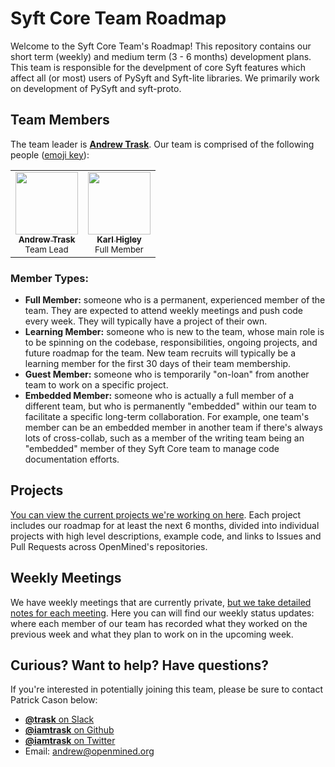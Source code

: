 # Syft Core Team Roadmap

Welcome to the Syft Core Team's Roadmap! This repository contains our short term (weekly) and medium term (3 - 6 months) development plans. This team is responsible for the develpment of core Syft features which affect all (or most) users of PySyft and Syft-lite libraries. We primarily work on development of PySyft and syft-proto.

## Team Members

The team leader is [**Andrew Trask**](https://github.com/iamtrask). Our team is comprised of the following people ([emoji key](https://allcontributors.org/docs/en/emoji-key)):

<table>
  <tr>
    <td align="center">
      <a href="https://github.com/iamtrask">
        <img src="https://avatars3.githubusercontent.com/u/4328594?s=400&v=4" width="100px;" alt="">
        <br /><sub><b>Andrew Trask</b></sub></a><br />
        <sub>Team Lead</sub>
      </a>
    </td>
    <td align="center">
      <a href="https://github.com/karlhigley">
        <img src="https://avatars2.githubusercontent.com/u/885295?v=4" width="100px;" alt="">
        <br /><sub><b>Karl Higley</b></sub></a><br />
        <sub>Full Member</sub>
      </a>
    </td>
  </tr>
</table>

### Member Types: 

- **Full Member:** someone who is a permanent, experienced member of the team. They are expected to attend weekly meetings and push code every week. They will typically have a project of their own.
- **Learning Member:** someone who is new to the team, whose main role is to be spinning on the codebase, responsibilities, ongoing projects, and future roadmap for the team. New team recruits will typically be a learning member for the first 30 days of their team membership.
- **Guest Member:** someone who is temporarily "on-loan" from another team to work on a specific project.
- **Embedded Member:** someone who is actually a full member of a different team, but who is permanently "embedded" within our team to facilitate a specific long-term collaboration. For example, one team's member can be an embedded member in another team if there's always lots of cross-collab, such as a member of the writing team being an "embedded" member of they Syft Core team to manage code documentation efforts.

## Projects

[You can view the current projects we're working on here](./projects). Each project includes our roadmap for at least the next 6 months, divided into individual projects with high level descriptions, example code, and links to Issues and Pull Requests across OpenMined's repositories.

## Weekly Meetings

We have weekly meetings that are currently private, [but we take detailed notes for each meeting](./meetings). Here you can will find our weekly status updates: where each member of our team has recorded what they worked on the previous week and what they plan to work on in the upcoming week.

## Curious? Want to help? Have questions?

If you're interested in potentially joining this team, please be sure to contact Patrick Cason below:

- [**@trask** on Slack](https://app.slack.com/client/T6963A864/D6BHGRDN3/user_profile/U6AN4BFML)
- [**@iamtrask** on Github](https://github.com/iamtrask)
- [**@iamtrask** on Twitter](https://twitter.com/iamtrask)
- Email: andrew@openmined.org

